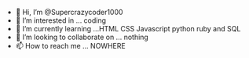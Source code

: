 - 👋 Hi, I’m @Supercrazycoder1000
- 👀 I’m interested in ... coding
- 🌱 I’m currently learning ...HTML CSS Javascript python ruby and SQL
- 💞️ I’m looking to collaborate on ... nothing
- 📫 How to reach me ... NOWHERE

<!---
Supercrazycoder1000/Supercrazycoder1000 is a ✨ special ✨ repository because its `README.md` (this file) appears on your GitHub profile.
You can click the Preview link to take a look at your changes.
--->

